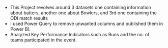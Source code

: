 - This Project revolves around 3 datasets one containing information about batters, another one about Bowlers, and 3rd one containing the ODI match results
- I used Power Query to remove unwanted columns and published them in Power BI.
- Analyzed Key Performance Indicators such as Runs and the no. of teams participated in the event.
